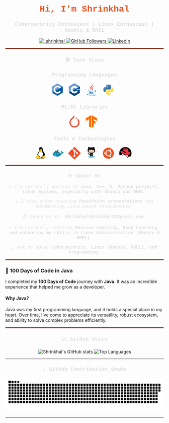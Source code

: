 <h1 align="center" style="font-family: 'Courier New', monospace; color: #E95420;">Hi, I'm Shrinkhal</h1>

<h3 align="center" style="font-family: 'Courier New', monospace; color: #ddd;">Cybersecurity Enthusiast | Linux Enthusiast | Ubuntu & RHEL</h3>

<p align="center">


  <a href="https://twitter.com/_shrinkhal" target="_blank">
    <img src="https://img.shields.io/twitter/follow/_shrinkhal?logo=twitter&style=for-the-badge&color=E95420" alt="_shrinkhal" />
  </a>
  <a href="https://github.com/Shrinkhal01" target="_blank">
    <img src="https://img.shields.io/github/followers/Shrinkhal01?logo=github&style=for-the-badge&color=E95420" alt="GitHub Followers" />
  </a>

  <a href="https://www.linkedin.com/in/shrinkhal-02761a2b0/" target="_blank">
    <img src="https://img.shields.io/badge/LinkedIn-0077B5?style=for-the-badge&logo=linkedin&logoColor=white&color=E95420" alt="LinkedIn" />
  </a>

</p>

<hr style="border: 1px solid #E95420;" />

<h3 align="center" style="font-family: 'Courier New', monospace; color: #ddd;">🛠️ Tech Stack</h3>

<h3 align="center" style="font-family: 'Courier New', monospace; color: #ddd;">Programming Languages</h3>
<p align="center">
  <img src="https://raw.githubusercontent.com/devicons/devicon/master/icons/c/c-original.svg" alt="c" width="40" height="40" style="margin-right: 10px;"/>
  <img src="https://raw.githubusercontent.com/devicons/devicon/master/icons/cplusplus/cplusplus-original.svg" alt="cpp" width="40" height="40" style="margin-right: 10px;"/>
  <img src="https://raw.githubusercontent.com/devicons/devicon/master/icons/java/java-original.svg" alt="java" width="40" height="40" style="margin-right: 10px;"/>
  <img src="https://raw.githubusercontent.com/devicons/devicon/master/icons/python/python-original.svg" alt="python" width="40" height="40" style="margin-right: 10px;"/>
</p>

<h3 align="center" style="font-family: 'Courier New', monospace; color: #ddd;">ML/DL Libraries</h3>
<p align="center">
  <img src="https://raw.githubusercontent.com/devicons/devicon/master/icons/pytorch/pytorch-original.svg" alt="pytorch" width="40" height="40" style="margin-right: 10px;"/>
  <img src="https://raw.githubusercontent.com/devicons/devicon/master/icons/tensorflow/tensorflow-original.svg" alt="tensorflow" width="40" height="40" style="margin-right: 10px;"/>
</p>

<h3 align="center" style="font-family: 'Courier New', monospace; color: #ddd;">Tools & Technologies</h3>
<p align="center">
  <img src="https://raw.githubusercontent.com/devicons/devicon/master/icons/linux/linux-original.svg" alt="linux" width="40" height="40" style="margin-right: 10px;"/>
  <img src="https://raw.githubusercontent.com/devicons/devicon/master/icons/docker/docker-original.svg" alt="docker" width="40" height="40" style="margin-right: 10px;"/>
  <img src="https://raw.githubusercontent.com/devicons/devicon/master/icons/git/git-original.svg" alt="git" width="40" height="40" style="margin-right: 10px;"/>
  <img src="./github-logo.svg" alt="github" width="40" height="40" style="margin-right: 10px;"/>
  <img src="./ubuntu-logo.svg" alt="ubuntu" width="40" height="40" style="margin-right: 10px;"/>
  <img src="https://raw.githubusercontent.com/devicons/devicon/master/icons/redhat/redhat-original.svg" alt="rhel" width="40" height="40" style="margin-right: 10px;"/>
</p>

<hr style="border: 1px solid #E95420;" />

<h3 align="center" style="font-family: 'Courier New', monospace; color: #ddd;">✨ About Me</h3>
<div align="center" style="font-family: 'Courier New', monospace; color: #ddd;">
  <p>🔭 I’m currently working on <strong>Java, C++, C, Python projects, Linux Systems, especially with Ubuntu and RHEL.</strong></p>
  <p>🌟 I also enjoy creating <strong>PowerPoint presentations</strong> and documenting Linux-based environments.</p>
  <p>📫 Reach me at: <strong>shrinkhalshrinkhal22@gmail.com.</strong></p>
  <p>🌱 I’m currently learning <strong>Machine Learning, Deep Learning, and enhancing my skills in Linux Administration (Ubuntu & RHEL).</strong></p>
  <p>💬 Ask me about <strong>Cybersecurity, Linux (Ubuntu, RHEL), and Programming.</strong></p>
</div>

<hr style="border: 1px solid #E95420;" />

### 🚀 100 Days of Code in Java
I completed my **100 Days of Code** journey with **Java**. It was an incredible experience that helped me grow as a developer.

#### Why Java?
Java was my first programming language, and it holds a special place in my heart. Over time, I’ve come to appreciate its versatility, robust ecosystem, and ability to solve complex problems efficiently.

<hr style="border: 1px solid #E95420;" />

<h3 align="center" style="font-family: 'Courier New', monospace; color: #ddd;">📈 GitHub Stats</h3>
<p align="center">
  <img src="https://github-readme-stats.vercel.app/api?username=Shrinkhal01&show_icons=true&bg_color=282828&title_color=E95420&text_color=FFFFFF&icon_color=E95420&border_color=E95420" alt="Shrinkhal's GitHub stats" />
  <img src="https://github-readme-stats.vercel.app/api/top-langs/?username=Shrinkhal01&layout=compact&bg_color=282828&title_color=E95420&text_color=FFFFFF&icon_color=E95420&border_color=E95420" alt="Top Languages" />
</p>

---

<h3 align="center" style="font-family: 'Courier New', monospace; color: #ddd;">🐍 GitHub Contribution Snake</h3>
<picture>
  <source media="(prefers-color-scheme: dark)" srcset="https://raw.githubusercontent.com/Shrinkhal01/Shrinkhal01/output/github-snake-dark.svg" />
  <source media="(prefers-color-scheme: light)" srcset="https://raw.githubusercontent.com/Shrinkhal01/Shrinkhal01/output/github-snake.svg" />
  <img alt="github-snake" src="https://raw.githubusercontent.com/Shrinkhal01/Shrinkhal01/output/github-snake.svg" />
</picture>

---
